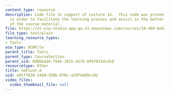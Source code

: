 ```yaml
---
content_type: resource
description: Code file in support of Lecture 14.  This code was presented by the professor
  in order to facilitate the learning process and assist in the better understanding
  of the course material.
file: https://ol-ocw-studio-app-qa.s3.amazonaws.com/courses/18-409-behavior-of-algorithms-spring-2002/e91ff82034dd358b870ca2974a09cc02_noPivot.m
file_type: text/plain
learning_resource_types:
- Tools
ocw_type: OCWFile
parent_title: Tools
parent_type: CourseSection
parent_uid: 0d8bbad4-70eb-1815-d276-9f6f831dcd19
resourcetype: Other
title: noPivot.m
uid: e91ff820-34dd-358b-870c-a2974a09cc02
video_files:
  video_thumbnail_file: null
---
```

